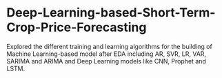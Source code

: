# Deep-Learning-based-Short-Term-Crop-Price-Forecasting
Explored the different training and learning algorithms for the building of Machine Learning-based model after EDA including AR, SVR, LR, VAR, SARIMA and ARIMA and Deep Learning models like CNN, Prophet and LSTM.
